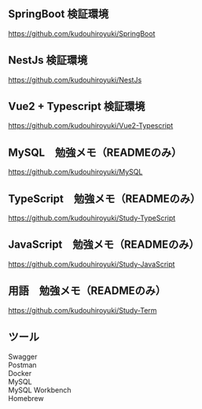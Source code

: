 ## SpringBoot 検証環境<br>
https://github.com/kudouhiroyuki/SpringBoot

## NestJs 検証環境<br>
https://github.com/kudouhiroyuki/NestJs

## Vue2 + Typescript 検証環境<br>
https://github.com/kudouhiroyuki/Vue2-Typescript

## MySQL　勉強メモ（READMEのみ）<br>
https://github.com/kudouhiroyuki/MySQL

## TypeScript　勉強メモ（READMEのみ）<br>
https://github.com/kudouhiroyuki/Study-TypeScript

## JavaScript　勉強メモ（READMEのみ）<br>
https://github.com/kudouhiroyuki/Study-JavaScript

## 用語　勉強メモ（READMEのみ）<br>
https://github.com/kudouhiroyuki/Study-Term

## ツール<br>
Swagger<br>
Postman<br>
Docker<br>
MySQL<br>
MySQL Workbench<br>
Homebrew<br>


